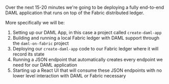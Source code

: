 Over the next 15-20 minutes we're going to be deploying a fully end-to-end DAML application that runs on top of the Fabric distributed ledger.

More specifically we will be:

1. Setting up our DAML App, in this case a project called `create-daml-app`
1. Building and running a local Fabric ledger with DAML support through the `daml-on-fabric` project
1. Deploying our `create-daml-app` code to our Fabric ledger where it will record its state
1. Running a JSON endpoint that automatically creates every endpoint we need for our DAML application
1. Starting up a React UI that will consume these JSON endpoints with no lower level interaction with DAML or Fabric necessary